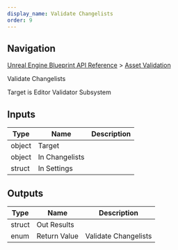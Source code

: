 ```yaml
---
display_name: Validate Changelists
order: 9
---
```

## Navigation

[Unreal Engine Blueprint API Reference](https://dev.epicgames.com/documentation/en-us/unreal-engine/BlueprintAPI) > [Asset Validation](https://dev.epicgames.com/documentation/en-us/unreal-engine/BlueprintAPI/AssetValidation)

Validate Changelists

Target is Editor Validator Subsystem

## Inputs

| Type | Name | Description |
| --- | --- | --- |
| object | Target |  |
| object | In Changelists |  |
| struct | In Settings |  |

## Outputs

| Type | Name | Description |
| --- | --- | --- |
| struct | Out Results |  |
| enum | Return Value | Validate Changelists |
